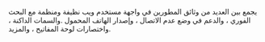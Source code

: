 يجمع بين العديد من وثائق المطورين في واجهة مستخدم ويب نظيفة ومنظمة مع البحث الفوري ، والدعم في وضع عدم الاتصال ، وإصدار الهاتف المحمول
.والسمات الداكنة ، واختصارات لوحة المفاتيح ، والمزيد.
